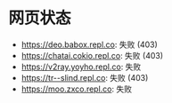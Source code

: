 # 网页状态
- https://deo.babox.repl.co: 失败 (403)
- https://chatai.cokio.repl.co: 失败 (403)
- https://v2ray.yoyho.repl.co: 失败
- https://tr--slind.repl.co: 失败 (403)
- https://moo.zxco.repl.co: 失败
